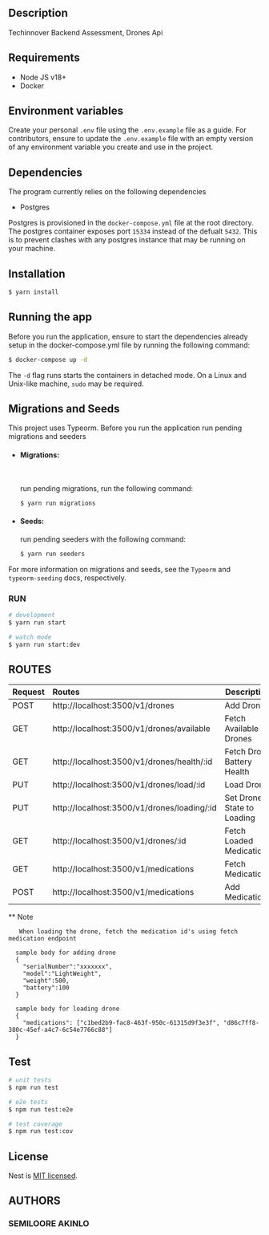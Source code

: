 ## Description

Techinnover Backend Assessment, Drones Api
## Requirements

- Node JS v18+
- Docker

## Environment variables

Create your personal `.env` file using the `.env.example` file as a guide. For contributors, ensure to update the `.env.example` file with an empty version of any environment variable you create and use in the project.

## Dependencies

The program currently relies on the following dependencies

- Postgres

Postgres is provisioned in the `docker-compose.yml` file at the root directory.
The postgres container exposes port `15334` instead of the defualt `5432`. This is to prevent clashes with any postgres instance that may be running on your machine.

## Installation

```bash
$ yarn install
```

## Running the app

Before you run the application, ensure to start the dependencies already setup in the docker-compose.yml file by running the following command:

```bash
$ docker-compose up -d
```

The `-d` flag runs starts the containers in detached mode. On a Linux and Unix-like machine, `sudo` may be required.

## Migrations and Seeds

This project uses Typeorm. Before you run the application run pending migrations and seeders

- #### Migrations:

  <br>

  run pending migrations, run the following command:

  ```bash
  $ yarn run migrations
  ```

- #### Seeds:

  run pending seeders with the following command:

  ```bash
  $ yarn run seeders
  ```

For more information on migrations and seeds, see the `Typeorm` and `typeorm-seeding` docs, respectively.

### RUN

```bash
# development
$ yarn run start

# watch mode
$ yarn run start:dev

```

## ROUTES
| Request |             Routes                          |        Description         |
|:--------|:--------------------------------------------|----------------------------|
| POST    | http://localhost:3500/v1/drones             | Add Drone                  |
| GET     | http://localhost:3500/v1/drones/available   | Fetch Available Drones     |
| GET     | http://localhost:3500/v1/drones/health/:id  | Fetch Drone Battery Health |
| PUT     | http://localhost:3500/v1/drones/load/:id    | Load Drone                 |
| PUT     | http://localhost:3500/v1/drones/loading/:id | Set Drone State to Loading |
| GET     | http://localhost:3500/v1/drones/:id         | Fetch Loaded Medication    |
| GET     | http://localhost:3500/v1/medications        | Fetch Medications          |
| POST    | http://localhost:3500/v1/medications        | Add Medications            |

** Note
```
   When loading the drone, fetch the medication id's using fetch medication endpoint

  sample body for adding drone 
  {
    "serialNumber":"xxxxxxx",
    "model":"LightWeight",
    "weight":500,
    "battery":100
  }

  sample body for loading drone
  {
    "medications": ["c1bed2b9-fac8-463f-950c-61315d9f3e3f", "d86c7ff8-380c-45ef-a4c7-6c54e7766c88"]
  } 
```
## Test

```bash
# unit tests
$ npm run test

# e2e tests
$ npm run test:e2e

# test coverage
$ npm run test:cov
```

## License

Nest is [MIT licensed](LICENSE).

## AUTHORS
### SEMILOORE AKINLO

